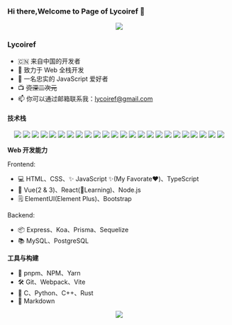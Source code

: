 ### Hi there,Welcome to Page of Lycoiref 👋

<div align="center">
    <a href="https://github.com/anuraghazra/convoychat">
        <img style="margin: auto;" src="https://github-readme-stats.vercel.app/api?username=Lycoiref" />
    </a>
</div>

### Lycoiref

- 🇨🇳 来自中国的开发者
- 📝 致力于 Web 全栈开发
- 🌱 一名忠实的 JavaScript 爱好者
- 📺 ~~资深二次元~~
- 📫 你可以通过邮箱联系我：lycoiref@gmail.com

#### 技术栈

<p align="center">
    <img src="https://img.shields.io/badge/-HTML-E34F26?style=flat-square&logo=HTML5&logoColor=white" />
    <img src="https://img.shields.io/badge/-CSS-1572B6?style=flat-square&logo=CSS3&logoColor=white" />
    <img src="https://img.shields.io/badge/-JavaScript-F7DF1E?style=flat-square&logo=JavaScript&logoColor=white" />
    <img src="https://img.shields.io/badge/-TypeScript-3178C6?style=flat-square&logo=TypeScript&logoColor=white" />
    <img src="https://img.shields.io/badge/-Vue-4FC08D?style=flat-square&logo=Vue.js&logoColor=white" />
    <img src="https://img.shields.io/badge/-React-61DAFB?style=flat-square&logo=React&logoColor=white" />
    <img src="https://img.shields.io/badge/-Node.js-339933?style=flat-square&logo=Node.js&logoColor=white" />
    <img src="https://img.shields.io/badge/-Express-000000?style=flat-square&logo=Express&logoColor=white" />
    <img src="https://img.shields.io/badge/-Koa-339933?style=flat-square&logo=Koa&logoColor=white" />
    <img src="https://img.shields.io/badge/-Prisma-2D3748?style=flat-square&logo=Prisma&logoColor=white" />
    <img src="https://img.shields.io/badge/-Sequelize-52B0E7?style=flat-square&logo=Sequelize&logoColor=white" />
    <img src="https://img.shields.io/badge/-ElementUI-409EFF?style=flat-square&logo=Element&logoColor=white" />
    <img src="https://img.shields.io/badge/-Bootstrap-7952B3?style=flat-square&logo=Bootstrap&logoColor=white" />
    <img src="https://img.shields.io/badge/-PostgreSQL-4169E1?style=flat-square&logo=PostgreSQL&logoColor=white" />
    <img src="https://img.shields.io/badge/-MySQL-4479A1?style=flat-square&logo=MySQL&logoColor=white" />
    <img src="https://img.shields.io/badge/-Git-F05032?style=flat-square&logo=Git&logoColor=white" />
    <img src="https://img.shields.io/badge/-Webpack-8DD6F9?style=flat-square&logo=Webpack&logoColor=white" />
    <img src="https://img.shields.io/badge/-Vite-646CFF?style=flat-square&logo=Vite&logoColor=white" />
    <img src="https://img.shields.io/badge/-Rust-000000?style=flat-square&logo=Rust&logoColor=white" />
    <img src="https://img.shields.io/badge/-C-A8B9CC?style=flat-square&logo=C&logoColor=white" />
    <img src="https://img.shields.io/badge/-Python-3776AB?style=flat-square&logo=Python&logoColor=white" />
    <img src="https://img.shields.io/badge/-C++-00599C?style=flat-square&logo=C%2B%2B&logoColor=white" />
    <img src="https://img.shields.io/badge/-Dart-0175C2?style=flat-square&logo=Dart&logoColor=white" />
    <img src="https://img.shields.io/badge/-Markdown-000000?style=flat-square&logo=Markdown&logoColor=white" />
</p>

__Web 开发能力__

Frontend:
- 💻 HTML、CSS、✨ JavaScript ✨(My Favorate❤️)、TypeScript
- 📱 Vue(2 & 3)、React(📖Learning)、Node.js
- 🗒️ ElementUI(Element Plus)、Bootstrap

Backend:
- 📦 Express、Koa、Prisma、Sequelize
- 📚 MySQL、PostgreSQL

__工具与构建__

- 🧶 pnpm、NPM、Yarn
- 🛠️ Git、Webpack、Vite
- 🧱 C、Python、C++、Rust
- 📝 Markdown

<p align="center">
  <a href="https://github.com/anuraghazra/github-readme-stats">
  <img style="margin: auto;" src="https://github-readme-stats-sigma-five.vercel.app/api/top-langs/?username=Lycoiref&layout=compact&langs_count=8" />
  </a>
</p>

<!-- #### 维护的项目

- :robot:[Chiya](https://github.com/Lycoiref/Chiya)
- :robot:[Chiya_External](https://github.com/Lycoiref/Chiya_External)
- :dart: [HelloWorld](https://github.com/HDU-HelloWorld/HelloWorld) -->
